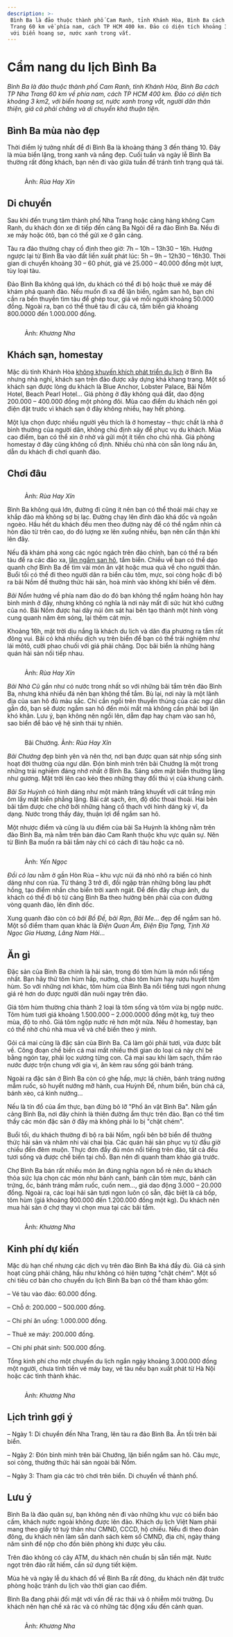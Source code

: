 ```yaml
---
description: >-
 Bình Ba là đảo thuộc thành phố Cam Ranh, tỉnh Khánh Hòa, Bình Ba cách TP Nha
 Trang 60 km về phía nam, cách TP HCM 400 km. Đảo có diện tích khoảng 3 km2,
 với biển hoang sơ, nước xanh trong vắt.
---
```


# Cẩm nang du lịch Bình Ba

_Bình Ba là đảo thuộc thành phố Cam Ranh, tỉnh Khánh Hòa, Bình Ba cách TP Nha Trang 60 km về phía nam, cách TP HCM 400 km. Đảo có diện tích khoảng 3 km2, với biển hoang sơ, nước xanh trong vắt, người dân thân thiện, giá cả phải chăng và di chuyển khá thuận tiện._

## Bình Ba mùa nào đẹp

Thời điểm lý tưởng nhất để đi Bình Ba là khoảng tháng 3 đến tháng 10. Đây là mùa biển lặng, trong xanh và nắng đẹp. Cuối tuần và ngày lễ Bình Ba thường rất đông khách, bạn nên đi vào giữa tuần để tránh tình trạng quá tải.

<figure><img src="https://i1-dulich.vnecdn.net/2022/04/12/Binh-Ba-du-lich-2-8797-1649732806.jpg?w=0&#x26;h=0&#x26;q=100&#x26;dpr=1&#x26;fit=crop&#x26;s=xQMGYyoaOPunRsEiQAQpXA" alt=""><figcaption><p>Ảnh: <em>Rùa Hay Xỉn</em></p></figcaption></figure>

## Di chuyển

Sau khi đến trung tâm thành phố Nha Trang hoặc cảng hàng không Cam Ranh, du khách đón xe đi tiếp đến cảng Ba Ngòi để ra đảo Bình Ba. Nếu đi xe máy hoặc ôtô, bạn có thể gửi xe ở gần cảng.

Tàu ra đảo thường chạy cố định theo giờ: 7h – 10h – 13h30 – 16h. Hướng ngược lại từ Bình Ba vào đất liền xuất phát lúc: 5h – 9h – 12h30 – 16h30. Thời gian di chuyển khoảng 30 – 60 phút, giá vé 25.000 – 40.000 đồng một lượt, tùy loại tàu.

Đảo Bình Ba không quá lớn, du khách có thể đi bộ hoặc thuê xe máy để khám phá quanh đảo. Nếu muốn đi xa để lặn biển, ngắm san hô, bạn chỉ cần ra bến thuyền tìm tàu để ghép tour, giá vé mỗi người khoảng 50.000 đồng. Ngoài ra, bạn có thể thuê tàu đi câu cá, tắm biển giá khoảng 800.0000 đến 1.000.000 đồng.

<figure><img src="https://i1-dulich.vnecdn.net/2022/04/08/Binh-Ba-2018-1530674884-VnEx-5756-1649410774.jpg?w=0&#x26;h=0&#x26;q=100&#x26;dpr=1&#x26;fit=crop&#x26;s=1oU6gxbC4ML79dwFaKSohQ" alt=""><figcaption><p>Ảnh: <em>Khương Nha</em></p></figcaption></figure>

## Khách sạn, homestay

Mặc dù tỉnh Khánh Hòa [không khuyến khích phát triển du lịch](https://vnexpress.net/dao-binh-ba-khong-duoc-phat-trien-du-lich-3288035) ở Bình Ba nhưng nhà nghỉ, khách sạn trên đảo được xây dựng khá khang trang. Một số khách sạn được lòng du khách là Blue Anchor, Lobster Palace, Bãi Nồm Hotel, Beach Pearl Hotel… Giá phòng ở đây không quá đắt, dao động 200.000 – 400.000 đồng một phòng đôi. Mùa cao điểm du khách nên gọi điện đặt trước vì khách sạn ở đây không nhiều, hay hết phòng.

Một lựa chọn được nhiều người yêu thích là ở homestay – thực chất là nhà ở bình thường của người dân, không chủ định xây để phục vụ du khách. Mùa cao điểm, bạn có thể xin ở nhờ và gửi một ít tiền cho chủ nhà. Giá phòng homestay ở đây cũng không cố định. Nhiều chủ nhà còn sẵn lòng nấu ăn, dẫn du khách đi chơi quanh đảo.

## Chơi đâu

<figure><img src="https://i1-dulich.vnecdn.net/2022/04/12/du-lich-Binh-Ba-7212-1649732806.jpg?w=0&#x26;h=0&#x26;q=100&#x26;dpr=1&#x26;fit=crop&#x26;s=o6tUfYy6XeCn1yc4WH-KuA" alt=""><figcaption><p>Ảnh: <em>Rùa Hay Xỉn</em></p></figcaption></figure>

Bình Ba không quá lớn, đường đi cũng ít nên bạn có thể thoải mái chạy xe khắp đảo mà không sợ bị lạc. Đường chạy lên đỉnh đảo khá dốc và ngoằn ngoèo. Hầu hết du khách đều men theo đường này để có thể ngắm nhìn cả hòn đảo từ trên cao, do đó lượng xe lên xuống nhiều, bạn nên cẩn thận khi lên đây.

Nếu đã khám phá xong các ngóc ngách trên đảo chính, bạn có thể ra bến tàu để ra các đảo xa, [lặn ngắm san hô](https://vnexpress.net/ve-dao-tom-hum-binh-ba-lan-bien-ngam-san-ho-3019009), tắm biển. Chiều về bạn có thể dạo quanh chợ Bình Ba để tìm vài món ăn vặt hoặc mua quà về cho người thân. Buổi tối có thể đi theo người dân ra biển câu tôm, mực, soi còng hoặc đi bộ ra bãi Nồm để thưởng thức hải sản, hoà mình vào không khí biển về đêm.

_Bãi Nồm_ hướng về phía nam đảo do đó bạn không thể ngắm hoàng hôn hay bình minh ở đây, nhưng không có nghĩa là nơi này mất đi sức hút khó cưỡng của nó. Bãi Nồm được hai dãy núi ôm sát hai bên tạo thành một hình vòng cung quanh năm êm sóng, lại thêm cát mịn.

Khoảng 16h, mặt trời dịu nắng là khách du lịch và dân địa phương ra tắm rất đông vui. Bãi có khá nhiều dịch vụ trên biển để bạn có thể trải nghiệm như lái môtô, cưỡi phao chuối với giá phải chăng. Dọc bãi biển là những hàng quán hải sản nối tiếp nhau.

<figure><img src="https://i1-dulich.vnecdn.net/2022/04/12/Binh-Ba-222-7030-1649736224.jpg?w=0&#x26;h=0&#x26;q=100&#x26;dpr=1&#x26;fit=crop&#x26;s=6jhpS60DqUK0fL1Fn74a9A" alt=""><figcaption><p>Ảnh: <em>Rùa Hay Xỉn</em></p></figcaption></figure>

_Bãi Nhà Cũ_ gần như có nước trong nhất so với những bãi tắm trên đảo Bình Ba, nhưng khá nhiều đá nên bạn không thể tắm. Bù lại, nơi này là một lãnh địa của san hô đủ màu sắc. Chỉ cần ngồi trên thuyền thúng của các ngư dân gần đó, bạn sẽ được ngắm san hô đến mỏi mắt mà không cần phải bơi lặn khó khăn. Lưu ý, bạn không nên ngồi lên, dẫm đạp hay chạm vào san hô, sao biển để bảo vệ hệ sinh thái tự nhiên.

<figure><img src="https://i1-dulich.vnecdn.net/2022/04/12/bai-chuong-Binh-Ba-4104-1649736224.jpg?w=0&#x26;h=0&#x26;q=100&#x26;dpr=1&#x26;fit=crop&#x26;s=1_BBqHrRbu5okwZwo0FTIw" alt=""><figcaption><p>Bãi Chướng. Ảnh: <em>Rùa Hay Xỉn</em></p></figcaption></figure>

_Bãi Chướng_ đẹp bình yên và nên thơ, nơi bạn được quan sát nhịp sống sinh hoạt đời thường của ngư dân. Đón bình minh trên bãi Chướng là một trong những trải nghiệm đáng nhớ nhất ở Bình Ba. Sáng sớm mặt biển thường lặng như gương. Mặt trời lên cao kéo theo những thay đổi thú vị của khung cảnh.

_Bãi Sa Huỳnh_ có hình dáng như một mảnh trăng khuyết với cát trắng mịn ôm lấy mặt biển phẳng lặng. Bãi cát sạch, êm, độ dốc thoai thoải. Hai bên bãi tắm được che chở bởi những hàng cổ thạch với hình dáng kỳ vĩ, đa dạng. Nước trong thấy đáy, thuận lợi để ngắm san hô.

Một nhược điểm và cũng là ưu điểm của bãi Sa Huỳnh là không nằm trên đảo Bình Ba, mà nằm trên bán đảo Cam Ranh thuộc khu vực quân sự. Nên từ Bình Ba muốn ra bãi tắm này chỉ có cách đi tàu hoặc ca nô.

<figure><img src="https://i1-dulich.vnecdn.net/2022/04/08/Binh-Ba-6822-1649410775.jpg?w=0&#x26;h=0&#x26;q=100&#x26;dpr=1&#x26;fit=crop&#x26;s=VtWdMOWAmGgpxmt8VHxfBA" alt=""><figcaption><p>Ảnh: <em>Yến Ngọc</em></p></figcaption></figure>

_Đồi cỏ lau_ nằm ở gần Hòn Rùa – khu vực núi đá nhỏ nhô ra biển có hình dáng như con rùa. Từ tháng 3 trở đi, đồi ngập tràn những bông lau phớt hồng, tạo điểm nhấn cho biển trời xanh ngát. Để đến đây chụp ảnh, du khách có thể đi bộ từ cảng Bình Ba theo hướng bên phải của con đường vòng quanh đảo, lên đỉnh dốc.

Xung quanh đảo còn có _bãi Bồ Đề, bãi Rạn, Bãi Me_… đẹp để ngắm san hô. Một số điểm tham quan khác là _Điện Quan Âm, Điện Địa Tạng, Tịnh Xá Ngọc Gia Hương, Lăng Nam Hải_…

## Ăn gì

Đặc sản của Bình Ba chính là hải sản, trong đó tôm hùm là món nổi tiếng nhất. Bạn hãy thử tôm hùm hấp, nướng, cháo tôm hùm hay rượu huyết tôm hùm. So với những nơi khác, tôm hùm của Bình Ba nổi tiếng tươi ngon nhưng giá rẻ hơn do được người dân nuôi ngay trên đảo.

Giá tôm hùm thường chia thành 2 loại là tôm sống và tôm vừa bị ngộp nước. Tôm hùm tươi giá khoảng 1.500.000 – 2.000.0000 đồng một kg, tuỳ theo mùa, độ to nhỏ. Giá tôm ngộp nước rẻ hơn một nửa. Nếu ở homestay, bạn có thể nhờ chủ nhà mua về và chế biến theo ý mình.

Gỏi cá mai cũng là đặc sản của Bình Ba. Cá làm gỏi phải tươi, vừa được bắt về. Công đoạn chế biến cá mai mất nhiều thời gian do loại cá này chỉ bé bằng ngón tay, phải lọc xương từng con. Cá mai sau khi làm sạch, thấm ráo nước được trộn chung với gia vị, ăn kèm rau sống gói bánh tráng.

Ngoài ra đặc sản ở Bình Ba còn có ghẹ hấp, mực lá chiên, bánh tráng nướng mắm ruốc, sò huyết nướng mỡ hành, cua Huỳnh Đế, nhum biển, bún chả cá, bánh xèo, cá kình nướng…

Nếu là tín đồ của ẩm thực, bạn đừng bỏ lỡ "Phố ăn vặt Bình Ba". Nằm gần cảng Bình Ba, nơi đây chính là thiên đường ẩm thực trên đảo. Bạn có thể tìm thấy các món đặc sản ở đây mà không phải lo bị "chặt chém".

Buổi tối, du khách thường đi bộ ra bãi Nồm, ngồi bên bờ biển để thưởng thức hải sản và nhâm nhi vài chai bia. Các quán hải sản phục vụ từ đầu giờ chiều đến đêm muộn. Thực đơn đầy đủ món nổi tiếng trên đảo, tất cả đều tươi sống và được chế biến tại chỗ. Bạn nên đi quanh tham khảo giá trước.

Chợ Bình Ba bán rất nhiều món ăn đúng nghĩa ngon bổ rẻ nên du khách thỏa sức lựa chọn các món như bánh canh, bánh căn tôm mực, bánh căn trứng, ốc, bánh tráng mắm ruốc, cuốn nem…, giá dao động 3.000 – 20.000 đồng. Ngoài ra, các loại hải sản tươi ngon luôn có sẵn, đặc biệt là cá bốp, tôm hùm (giá khoảng 900.000 đến 1.200.000 đồng một kg). Du khách nên mua hải sản ở chợ thay vì chọn mua tại các bãi tắm.

<figure><img src="https://i1-dulich.vnecdn.net/2022/04/08/Binh-Ba-Foood-1530673373-VnEx-3835-1649410775.jpg?w=0&#x26;h=0&#x26;q=100&#x26;dpr=1&#x26;fit=crop&#x26;s=yIU2vVolr32q3_ngT9musg" alt=""><figcaption><p>Ảnh: <em>Khương Nha</em></p></figcaption></figure>

## Kinh phí dự kiến

Mặc dù hạn chế nhưng các dịch vụ trên đảo Bình Ba khá đầy đủ. Giá cả sinh hoạt cũng phải chăng, hầu như không có hiện tượng "chặt chém". Một số chi tiêu cơ bản cho chuyến du lịch Bình Ba bạn có thể tham khảo gồm:

– Vé tàu vào đảo: 60.000 đồng.

– Chỗ ở: 200.000 – 500.000 đồng.

– Chi phí ăn uống: 1.000.000 đồng.

– Thuê xe máy: 200.000 đồng.

– Chi phí phát sinh: 500.000 đồng.

Tổng kinh phí cho một chuyến du lịch ngắn ngày khoảng 3.000.000 đồng một người, chưa tính tiền vé máy bay, vé tàu nếu bạn xuất phát từ Hà Nội hoặc các tỉnh thành khác.

<figure><img src="https://i1-dulich.vnecdn.net/2022/04/12/Binh-ba-3-1530674217-VnEx-1866-1649732806.jpg?w=0&#x26;h=0&#x26;q=100&#x26;dpr=1&#x26;fit=crop&#x26;s=_r6fe5BxGjG66X53qwDhyA" alt=""><figcaption><p>Ảnh: <em>Khương Nha</em></p></figcaption></figure>

## Lịch trình gợi ý

– Ngày 1: Di chuyển đến Nha Trang, lên tàu ra đảo Bình Ba. Ăn tối trên bãi biển.

– Ngày 2: Đón bình minh trên bãi Chướng, lặn biển ngắm san hô. Câu mực, soi còng, thưởng thức hải sản ngoài bãi Nồm.

– Ngày 3: Tham gia các trò chơi trên biển. Di chuyển về thành phố.

## Lưu ý

Bình Ba là đảo quân sự, bạn không nên đi vào những khu vực có biển báo cấm, khách nước ngoài không được lên đảo. Khách du lịch Việt Nam phải mang theo giấy tờ tuỳ thân như CMND, CCCD, hộ chiếu. Nếu đi theo đoàn đông, du khách nên làm sẵn danh sách kèm số CMND, địa chỉ, ngày tháng năm sinh để nộp cho đồn biên phòng khi được yêu cầu.

Trên đảo không có cây ATM, du khách nên chuẩn bị sẵn tiền mặt. Nước ngọt trên đảo rất hiếm, cần sử dụng tiết kiệm.

Mùa hè và ngày lễ du khách đổ về Bình Ba rất đông, du khách nên đặt trước phòng hoặc tránh du lịch vào thời gian cao điểm.

Bình Ba đang phải đối mặt với vấn đề rác thải và ô nhiễm môi trường. Du khách nên hạn chế xả rác và có những tác động xấu đến cảnh quan.

<figure><img src="https://i1-dulich.vnecdn.net/2022/04/08/Binh-Ba-VnExpress-Van-Khuong-6454-1649410775.jpg?w=0&#x26;h=0&#x26;q=100&#x26;dpr=1&#x26;fit=crop&#x26;s=CqkgoZhT-k2jg-gFJtwCDQ" alt=""><figcaption><p>Ảnh: <em>Khương Nha</em></p></figcaption></figure>

